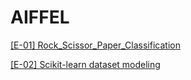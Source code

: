# AIFFEL

[[E-01] Rock_Scissor_Paper_Classification](https://htmlpreview.github.io/?https://github.com/kongjeongbae/aiffel/blob/master/src/01/01_rock_scissor_paper_classification.html)


[[E-02] Scikit-learn dataset modeling](https://nbviewer.jupyter.org/github/kongjeongbae/aiffel/blob/master/%5BE-02%5D%20Scikit-learn%20dataset%20modeling.ipynb)